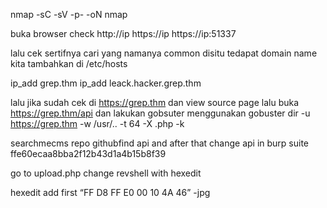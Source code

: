 nmap -sC -sV -p- <ip> -oN nmap

buka browser check 
http://ip
https://ip
https://ip:51337

lalu cek sertifnya cari yang namanya common disitu tedapat domain name
kita tambahkan di /etc/hosts

ip_add grep.thm
ip_add leack.hacker.grep.thm

lalu jika sudah cek di https://grep.thm dan view source page
lalu buka https://grep.thm/api dan lakukan gobsuter
menggunakan
gobuster dir -u https://grep.thm -w /usr/.. -t 64 -X .php -k

searchmecms repo githubfind api and after that change api in burp suite
ffe60ecaa8bba2f12b43d1a4b15b8f39

go to upload.php
change revshell with hexedit

hexedit add first 
“FF D8 FF E0 00 10 4A 46” -jpg